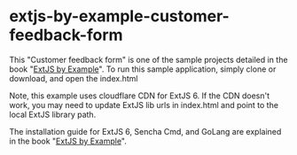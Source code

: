 # extjs-by-example-customer-feedback-form

This "Customer feedback form" is one of the sample projects detailed in the book "[ExtJS by Example](https://www.packtpub.com/web-development/ext-js-example)".
 To run this sample application, simply clone or download, and open the index.html

Note, this example uses cloudflare CDN for ExtJS 6. If the CDN doesn't work, you may need to update ExtJS lib urls in index.html and point to the local ExtJS library path.

The installation guide for ExtJS 6, Sencha Cmd, and GoLang are explained in the book "[ExtJS by Example](https://www.packtpub.com/web-development/ext-js-example)".
